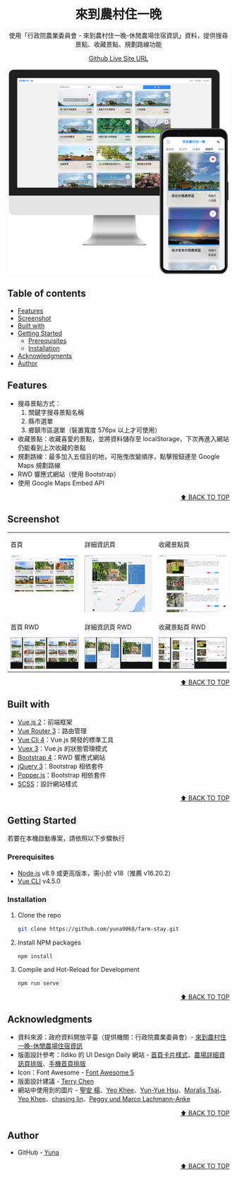 <a name="readme-top"></a>

<div align="center">
  <h1>來到農村住一晚</h1>
  <p>
    使用「行政院農業委員會 - 來到農村住一晚-休閒農場住宿資訊」資料，提供搜尋景點、收藏景點、規劃路線功能
  </p>
  <p>
    <a href="https://yuna9068.github.io/farm-stay/">Github Live Site URL</a>
  </p>
</div>

![來到農村住一晚](./docs/screenshot/website.webp)


## Table of contents

* [Features](#features)
* [Screenshot](#screenshot)
* [Built with](#built-with)
* [Getting Started](#getting-started)
    * [Prerequisites](#prerequisites)
    * [Installation](#installation)
* [Acknowledgments](#acknowledgments)
* [Author](#author)


## Features

* 搜尋景點方式：
  1. 關鍵字搜尋景點名稱
  2. 縣市選單
  3. 鄉鎮市區選單（裝置寬度 576px 以上才可使用）
* 收藏景點：收藏喜愛的景點，並將資料儲存至 localStorage，下次再進入網站仍能看到上次收藏的景點
* 規劃路線：最多加入五個目的地，可拖曳改變順序，點擊按鈕連至 Google Maps 規劃路線
* RWD 響應式網站（使用 Bootstrap）
* 使用 Google Maps Embed API

<p align="right"><a href="#readme-top">⬆︎ BACK TO TOP</a></p>


## Screenshot

<table>
  <tr valign="top">
    <td>
      <p>首頁</p>
      <img src="./docs/screenshot/home.webp" alt="首頁">
    </td>
    <td>
      <p>詳細資訊頁</p>
      <img src="./docs/screenshot/detail.webp" alt="詳細資訊頁">
    </td>
    <td>
      <p>收藏景點頁</p>
      <img src="./docs/screenshot/favorites.webp" alt="收藏景點頁">
    </td>
  </tr>
  <tr valign="top">
    <td>
      <p>首頁 RWD</p>
      <img src="./docs/screenshot/home-rwd.webp" alt="首頁 RWD">
    </td>
    <td>
      <p>詳細資訊頁 RWD</p>
      <img src="./docs/screenshot/detail-rwd.webp" alt="詳細資訊頁 RWD">
    </td>
    <td>
      <p>收藏景點頁 RWD</p>
      <img src="./docs/screenshot/favorites-rwd.webp" alt="收藏景點頁 RWD">
    </td>
  </tr>
</table>

<p align="right"><a href="#readme-top">⬆︎ BACK TO TOP</a></p>


## Built with

* [Vue.js 2](https://v2.vuejs.org/ "Vue.js 2")：前端框架
* [Vue Router 3](https://v3.router.vuejs.org/ "Vue Router 3")：路由管理
* [Vue Cli 4](https://cli.vuejs.org/ "Vue Cli 4")：Vue.js 開發的標準工具
* [Vuex 3](https://v3.vuex.vuejs.org/ "Vuex 3")：Vue.js 的狀態管理模式
* [Bootstrap 4](https://getbootstrap.com/docs/4.6/getting-started/introduction/ "Bootstrap 4")：RWD 響應式網站
* [jQuery 3](https://jquery.com/ "jQuery 3")：Bootstrap 相依套件
* [Popper.js](https://popper.js.org/ "Popper.js")：Bootstrap 相依套件
* [SCSS](https://sass-lang.com/ "SCSS")：設計網站樣式

<p align="right"><a href="#readme-top">⬆︎ BACK TO TOP</a></p>


## Getting Started

若要在本機啟動專案，請依照以下步驟執行

### Prerequisites
* [Node.js](https://nodejs.org) v8.9 或更高版本，需小於 v18（推薦 v16.20.2）
* [Vue CLI](https://cli.vuejs.org/guide/installation.html) v4.5.0

### Installation
1. Clone the repo
    ```sh
    git clone https://github.com/yuna9068/farm-stay.git
    ```
2. Install NPM packages
    ```sh
    npm install
    ```
3. Compile and Hot-Reload for Development
    ```sh
    npm run serve
    ```

<p align="right"><a href="#readme-top">⬆︎ BACK TO TOP</a></p>


## Acknowledgments

* 資料來源：政府資料開放平臺（提供機關：行政院農業委員會）- [來到農村住一晚-休閒農場住宿資訊](https://data.gov.tw/dataset/6413 "來到農村住一晚-休閒農場住宿資訊")
* 版面設計參考：Ildiko 的 UI Design Daily 網站 - [首頁卡片樣式](https://www.uidesigndaily.com/posts/sketch-stock-photos-page-website-mockup-list-image-day-1132 "Stock Photos Page")、[農場詳細資訊頁排版](https://www.uidesigndaily.com/posts/sketch-website-section-day-1228 "Website Section")、[手機首頁排版](https://www.uidesigndaily.com/posts/xd-gallery-mobile-day-284 "Gallery")
* Icon：Font Awesome - [Font Awesome 5](https://fontawesome.com/ "Font Awesome 5")
* 版面設計建議 - [Terry Chen](https://github.com/terry90918 "Terry Chen")
* 網站中使用到的圖片 - [聖安 楊](https://unsplash.com/photos/qFbCt0DpfnY "Photo by 聖安 楊 on Unsplash")、[Yeo Khee](https://unsplash.com/photos/vcwI8Rnj2Mw "Photo by Yeo Khee on Unsplash")、[Yun-Yue Hsu](https://unsplash.com/photos/039jK2RA-gg "Photo by Yun-Yue Hsu on Unsplash")、[Moralis Tsai](https://unsplash.com/photos/T4RhoFLmVV0 "Photo by Moralis Tsai on Unsplash")、[Yeo Khee](https://unsplash.com/photos/aCnoiBVW99s "Photo by Yeo Khee on Unsplash")、[chasing lin](https://unsplash.com/photos/0JoFp8P8w_A "Photo by chasing lin on Unsplash")、[Peggy und Marco Lachmann-Anke](https://pixabay.com/zh/illustrations/magnifying-glass-search-to-find-1019870/ "Photo by Peggy und Marco Lachmann-Anke on Pixabay")

<p align="right"><a href="#readme-top">⬆︎ BACK TO TOP</a></p>


## Author

- GitHub - [Yuna](https://github.com/yuna9068)

<p align="right"><a href="#readme-top">⬆︎ BACK TO TOP</a></p>
